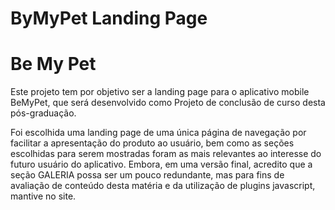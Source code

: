 # ByMyPet Landing Page
# Be My Pet

Este projeto tem por objetivo ser a landing page para o aplicativo mobile BeMyPet, que será desenvolvido como Projeto de conclusão de curso desta pós-graduação. 

Foi escolhida uma landing page de uma única página de navegação por facilitar a apresentação do produto ao usuário, bem como as seções escolhidas para serem mostradas foram as mais relevantes ao interesse do futuro usuário do aplicativo. Embora, em uma versão final, acredito que a seção GALERIA possa ser um pouco redundante, mas para fins de avaliação de conteúdo desta matéria e da utilização de plugins javascript, mantive no site.
